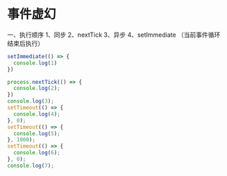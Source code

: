 # 事件虚幻

一、执行顺序
1、同步
2、nextTick
3、异步
4、setImmediate （当前事件循环结束后执行）

```js
setImmediate(() => {
  console.log(1)
})

process.nextTick(() => {
  console.log(2);
})
console.log(3);
setTimeout(() => {
  console.log(4);
}, 0);
setTimeout(() => {
  console.log(5);
}, 1000);
setTimeout(() => {
  console.log(6);
}, 0);
console.log(7);

```